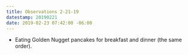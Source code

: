 ```yaml
---
title: Observations 2-21-19
datestamp: 20190221
date: 2019-02-23 07:42:00 -06:00
---
```


- Eating Golden Nugget pancakes for breakfast and dinner (the same order).
